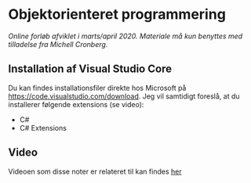 # Objektorienteret programmering
*Online forløb afviklet i marts/april 2020. Materiale må kun benyttes med tilladelse fra Michell Cronberg.*

## Installation af Visual Studio Core
Du kan findes installationsfiler direkte hos Microsoft på https://code.visualstudio.com/download. Jeg vil samtidigt foreslå, at du installerer følgende extensions (se video):

- C#
- C# Extensions

## Video

Videoen som disse noter er relateret til kan findes [her](https://www.youtube.com/watch?v=e3JHf68JYp0)